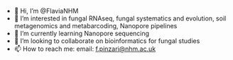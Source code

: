 - 👋 Hi, I’m @FlaviaNHM
- 👀 I’m interested in fungal RNAseq, fungal systematics and evolution, soil metagenomics and metabarcoding, Nanopore pipelines
- 🌱 I’m currently learning Nanopore sequencing
- 💞️ I’m looking to collaborate on bioinformatics for fungal studies
- 📫 How to reach me: email: f.pinzari@nhm.ac.uk 

<!---
FlaviaNHM/FlaviaNHM is a ✨ special ✨ repository because its `README.md` (this file) appears on your GitHub profile.
You can click the Preview link to take a look at your changes.
--->
